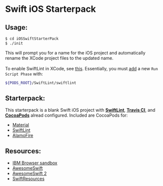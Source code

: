 # Swift iOS Starterpack


## Usage:
```bash
$ cd iOSSwiftStarterPack
$ ./init
```
This will prompt you for a name for the iOS project and automatically rename the XCode project files to the updated name. 
<br>
<br>
To enable SwiftLint in XCode, see [this](https://github.com/realm/SwiftLint/blob/master/README.md). Essentially, you must [add](http://www.runscriptbuildphase.com/) a new `Run Script Phase` with:
```bash
${PODS_ROOT}/SwiftLint/swiftlint
```


## Starterpack:
This starterpack is a blank Swift iOS project with [**SwiftLint**](https://github.com/realm/SwiftLint), [**Travis CI**](https://travis-ci.org/), and [**CocoaPods**](https://cocoapods.org/) alread configured. Included are CocoaPods for:
- [Material](https://github.com/CosmicMind/Material)
- [SwiftLint](https://github.com/realm/SwiftLint)
- [AlamoFire](https://github.com/Alamofire/Alamofire)


## Resources:
- [IBM Browser sandbox](https://swift.sandbox.bluemix.net/restricted?error=cookie#/repl)
- [AwesomeSwift](https://github.com/matteocrippa/awesome-swift)
- [AwesomeSwift 2](https://github.com/Wolg/awesome-swift)
- [SwiftResources](https://github.com/jamessugrue/swift-resources)
